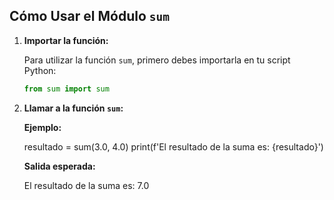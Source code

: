 ## Cómo Usar el Módulo `sum`

1. **Importar la función:**

    Para utilizar la función `sum`, primero debes importarla en tu script Python:

    ```python
    from sum import sum
    ```

2. **Llamar a la función `sum`:**

    **Ejemplo:**

    resultado = sum(3.0, 4.0)
    print(f'El resultado de la suma es: {resultado}')
    

    **Salida esperada:**
    
    El resultado de la suma es: 7.0
    
